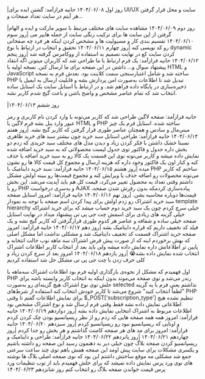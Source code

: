 |روز اول ۱۴۰۴/۰۶/۰۸ حانیه فرازآمد: گشتن ایده برای UI/UX سایت و محل قرار گرفتن هر آیتم در سایت تعداد صفحات و...

|روز دوم ۱۴۰۴/۰۶/۰۹
مشاهده سایت های مختلف مرتبط با سوپر مارکت و ایده و الهام گرفتن از اپن سابت ها برای ترکیب رنگی سایت از جمله هایپر می 
|روز سوم ۱۴۰۴/۰۶/۱۰
تقسیم بندی کار و مسیولیت ها و مشخص کردن اینکه هر فرد چه صفحاتی رو کد نویسی کنه 
|روز چهارم ۱۴۰۴/۰۶/۱۱
تحقیق و انتخاب در ارتباط با نوع dynamic کردن سایت کع در نهایت تصمیم به استفاده از ووکامرس گرفته شد
|روز پنجم ۱۴۰۴/۰۶/۱۲
حانیه فرازآمد: یک فرم ارتباط با ما طراحی شد که کاربران میتونن اگه انتقاد پیشنهاد سوال و... داشتن در این صفحه برای ما ارسال کنن. نسخه اولیه با HTML و JavaScript ساخته شد و شامل اعتبارسنجی سمت کلاینت بود. بعدش فرم به نسخه PHP تبدیل شد تا اطلاعات به‌صورت امن پردازش بشه و قابلیت ارسال به ایمیل یا ذخیره‌سازی در پایگاه داده فراهم شد. و در ارتباط با استایل سایت یک استایل ساده انتخاب شد که تمام عناصر مشخص و واضح باشن و باعث گیج شدم کاربر نشه.

|روز ششم ۱۴۰۴/۰۶/۱۳

حانیه فرازآمد: صفحه لاگین طراحی شد که کاربر می‌تونه با وارد کردن نام کاربری و رمز عبور وارد پنل بشه فرم لاگین با HTML و PHP ساخته شده. استایل فرم یک چیز مینی‌مال و سادس و همچنان عناصر طوری قرار گرفتن که کاربر گبج نشه.
|روز هفتم ۱۴۰۴/۰۶/۱۴
حانیه فرازآمد: طراحی استایل سبد خرید چون بیشتر سبد های خرید ظاهری نسبتا خشک داشتن با فکر کردن زیاد و دیدن مدل های مختلف سبد خریدی که زدم دو بخش داره جدول و فاکتور توی جدول لیست محصولاتی که به سبد خرید اضافه شده نمایش داده میشه و کاربر می‌تونه توی این قسمت یک کالا رو به سبد خرید اضافه یا حذف کنه و کنار اون یک فاکتور وجود داره که هزینه ارسال و مجموع کل قیمت کالا ها رو نشون میده
|روز هشتم ۱۴۰۴/۰۶/۱۵
حانیه فرازآمد: سبد خرید داینامیک با PHP ساختم که کاربر می‌تونه محصولات رو اضافه حذف یا ویرایش کنه و مجموع قیمت‌ها رو ببینه اولش مشکل داشتم وقتی تعداد یه محصول تغییر می‌کرد، قیمت کل هم باید آپدیت می‌شد. این بخش رو با PHP و یه‌سری درخواست AJAX پیاده‌سازی کردمکه بدون رفرش شدن صفحه، قیمت‌ها دوباره محاسبه بشن. 
|روز نهم ۱۴۰۴/۰۶/۱۶
حانیه فرازآمد: امروز استایل صفحه سبد خرید اشتراک رو زدم اولش برای پیدا کردن اسم صفحه با توجه به نمودار template hierarchy خیلی سرچ کردم چون یک سبد خرید دوم حساب میشد که برای خرید اشتراکه خیلی گزینه های زیادی برای اسمش چت جی پی تی پیشنهاد میداد در نهایت استایل صفحه خیلی ساده و شفافه و عناصر هر کدوم طوری قرارگرفتن که کاربر گبج نشه و یک فیلد کد تخفیف داریم که قراره داینامیک بشه
|روز دهم ۱۴۰۴/۰۶/۱۷ حانیه فرازآمد: امروز صفحه خرید اشتراک قسمت کد تخفیف داینامیک شد و مشکلی نداشت اما مشکل اصلی که بهش برخوردم اینه که از صورت پیش فرض اشتراک سه ماهه نوب حالت انتخابه و پایین تر اطلاعاتش داره نمایش داده میشه ولی باید بعد از انتخاب کاربر اطلاعات اشتراک انتخاب شده نمایش داده بشه😭 
|روز یازدهم ۱۴۰۴/۰۶/۱۸
امروز بعد از سرچ کردن زیاد و کلی حرف زدن با چت جی پی تی مشکل حل شد استفاده کردیم

اول فهمیدم که مشکل از نحوه‌ی بارگذاری اولیه فرم بود اطلاعات اشتراک سه‌ماهه با PHP رندر می‌شد و توی صفحه می‌موند بدون اینکه به انتخاب کاربر وابسته باشه برای حلش توی نوع اشتراک هیچ گزینه‌ای رو به‌صورت selected نذاشتم یعنی فرم با یه گزینه "لطفاً انتخاب کنید" شروع می‌شد تا کاربر خودش انتخاب کنه استفاده از شرط‌های PHP برای نمایش اطلاعات گفتم تا وقتی $_POST['subscription_type'] تنظیم نشده هیچ اطلاعاتی نمایش داده نشه فقط وقتی فرم ارسال شد و نوع اشتراک مشخص بود اطلاعات مربوط به اشتراک انتخابی نمایش داده بشه 
|روز دوازدهم ۱۴۰۴/۰۶/۱۹ حانیه فرازآمد: امروز همه همه صفحه هایی که زدم رو از نظر ریسپانسیو بودن چک کردن کردم و اونایی که ریسپانسیو نبود رو ریسپانسیو کردم 
|روز سیزدهم ۱۴۰۴/۰۶/۲۰ حانیه فرازآمد: امروز برای مد های هر صفحه کامنت گذاشتم و هر بخش رو جدا کردم 
|روز چهاردهم ۱۴۰۴/۰۶/۲۱ 
|روز پانزدهم ۱۴۰۴/۰۶/۲۲ حانیه فرازآمد: طراحی و داینامیک و ریسپانسیو کردن صفحه بلاگ چون خیلی دیر به ذهنمون رسید این صفحه رو داشته باشیم و یکسری مشکلات برای سایت پیش اومد ابن صفحه همش باهم توی چند ساعت سرعتی جمع شد مشکلی مه موقع ساختش داشتم این بود که نوی صفحه اصلی بلاگ ها نوشته های نوی ورد پرس نمایش داده نمیشد که برای حلش فهمیدم باید از توب تنظیمات ورد پرس قیمت خواندن صفحه بلاگ رو انتخاب کنم روز شانزدهم ۱۴۰۴/۰۶/۲۳
